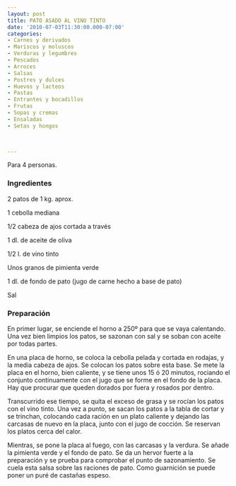 ```yaml
---
layout: post
title: PATO ASADO AL VINO TINTO
date: '2010-07-03T11:30:00.000-07:00'
categories:
- Carnes y derivados
- Mariscos y moluscos
- Verduras y legumbres
- Pescados
- Arroces
- Salsas
- Postres y dulces
- Huevos y lacteos
- Pastas
- Entrantes y bocadillos
- Frutas
- Sopas y cremas
- Ensaladas
- Setas y hongos
 


---
```


Para 4 personas.

<h3>Ingredientes</h3>

2 patos de 1 kg. aprox.

1 cebolla mediana

1/2 cabeza de ajos cortada a través

1 dl. de aceite de oliva

1/2 l. de vino tinto

Unos granos de pimienta verde

1 dl. de fondo de pato (jugo de carne hecho a base de pato)

Sal

<h3>Preparación</h3>

En primer lugar, se enciende el horno a 250&ordm; para que se vaya calentando. Una vez bien limpios los patos, se sazonan con sal y se soban con aceite por todas partes.

En una placa de horno, se coloca la cebolla pelada y cortada en rodajas, y la media cabeza de ajos. Se colocan los patos sobre esta base. Se mete la placa en el horno, bien caliente, y se tiene unos 15 ó 20 minutos, rociando el conjunto continuamente con el jugo que se forme en el fondo de la placa. Hay que procurar que queden dorados por fuera y rosados por dentro.

Transcurrido ese tiempo, se quita el exceso de grasa y se rocían los patos con el vino tinto. Una vez a punto, se sacan los patos a la tabla de cortar y se trinchan, colocando cada ración en un plato caliente y dejando las carcasas de nuevo en la placa, junto con el jugo de cocción. Se reservan los platos cerca del calor.

Mientras, se pone la placa al fuego, con las carcasas y la verdura. Se añade la pimienta verde y el fondo de pato. Se da un hervor fuerte a la preparación y se prueba para comprobar el punto de sazonamiento. Se cuela esta salsa sobre las raciones de pato. Como guarnición se puede poner un puré de castañas espeso.

